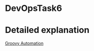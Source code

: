 # DevOpsTask6
# Detailed explanation 
[Groovy Automation](https://medium.com/@rootritesh64/groovy-automation-devopstask6-61cd69743c4f?sk=5c1a40e9e21a0d332240cf4e05e7571c)
